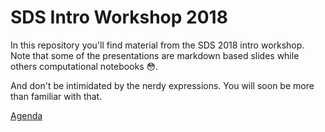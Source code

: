 # SDS Intro Workshop 2018

In this repository you'll find material from the SDS 2018 intro workshop. Note that some of the presentations are markdown based slides while others computational notebooks 😳.

And don't be intimidated by the nerdy expressions. You will soon be more than familiar with that.

[Agenda](https://rawgit.com/SDS-AAU/Intro-2018/master/agenda.html)
